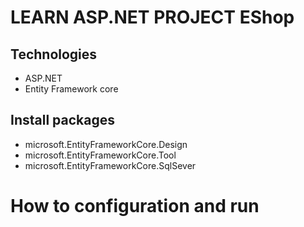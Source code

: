 # LEARN ASP.NET PROJECT EShop
## Technologies
- ASP.NET
- Entity Framework core
## Install packages
- microsoft.EntityFrameworkCore.Design
- microsoft.EntityFrameworkCore.Tool
- microsoft.EntityFrameworkCore.SqlSever
# How to configuration and run

